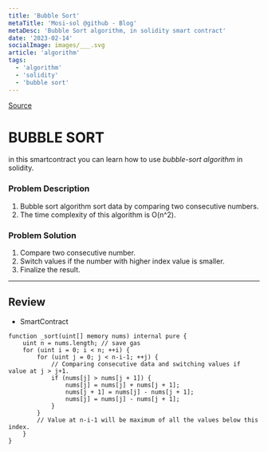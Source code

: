 ```yaml
---
title: 'Bubble Sort'
metaTitle: 'Mosi-sol @github - Blog'
metaDesc: 'Bubble Sort algorithm, in solidity smart contract'
date: '2023-02-14'
socialImage: images/___.svg
article: 'algorithm'
tags:
  - 'algorithm'
  - 'solidity'
  - 'bubble sort'
---
```


[Source](https://github.com/mosi-sol/live-contracts-s4/blob/main/10-%20Bubble%20Sort/BubbleSort.sol)

# BUBBLE SORT
in this smartcontract you can learn how to use *bubble-sort algorithm* in solidity.

### Problem Description
1. Bubble sort algorithm sort data by comparing two consecutive numbers.
2. The time complexity of this algorithm is O(n^2).

### Problem Solution
1. Compare two consecutive number.
2. Switch values if the number with higher index value is smaller.
3. Finalize the result.

---

## Review

- SmartContract

```solidity
function _sort(uint[] memory nums) internal pure {
    uint n = nums.length; // save gas
    for (uint i = 0; i < n; ++i) {
        for (uint j = 0; j < n-i-1; ++j) {
            // Comparing consecutive data and switching values if value at j > j+1.
            if (nums[j] > nums[j + 1]) {
                nums[j] = nums[j] + nums[j + 1];
                nums[j + 1] = nums[j] - nums[j + 1];
                nums[j] = nums[j] - nums[j + 1];
            }
        }
        // Value at n-i-1 will be maximum of all the values below this index.
    }
}
```
